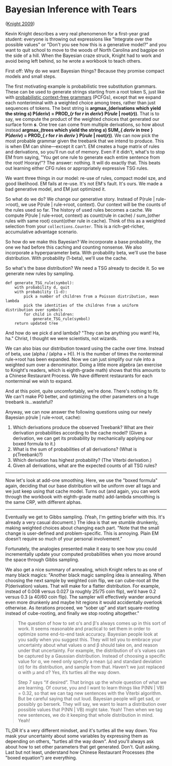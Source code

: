 # Bayesian Inference with Tears

([Knight 2009](https://www.isi.edu/natural-language/people/bayes-with-tears.pdf))

Kevin Knight describes a very real phenomenon for a first-year grad student: everyone is throwing out expressions like "Integrate over the possible values" or "Don't you see how this is a generative model?" and you want to quit school to move to the woods of North Carolina and bagpipe on the side of a hill. When the Bayesian craze struck, Knight had to work and avoid being left behind, so he wrote a workbook to teach others. 

<!--more-->

First off: Why do we want Bayesian things? Because they promise compact models and small steps.

The first motivating example is probabilistic tree substitution grammars. These can be used to generate strings starting from a root token S, just like with [probabilistic context-free grammars](https://en.wikipedia.org/wiki/Probabilistic_context-free_grammar) (PCFGs), except that we expand each nonteriminal with a weighted choice among trees, rather than just sequences of tokens. The best string is **argmax\_(derivations which yield the string _s_) P(_deriv_) = PROD\_{_r_ for _r_ in _deriv_} P(_rule_ \| root(_r_))**. That is to say, we compute the product of the weighted choices that generated our surface form **_s_**. One tree can come from multiple derivations, so how about instead **argmax\_(trees which yield the string _s_)  SUM\_{ _deriv_ in _tree_ } P(_deriv_) = PROD\_{ _r_ for _r_ in _deriv_ } P(_rule_ \| root(_r_))**. We can now pick the most probable grammar given the treebank that we intend to produce. This is when EM can shine—except it can't. EM creates a huge matrix of rules and derivations, so you'll run out of memory. Even if it didn't, what's to stop EM from saying, "You get one rule to generate each entire sentence from the root! Hooray!"? The answer: nothing. It will do exactly that. This beats out learning either CFG rules or appropriately expressive TSG rules.

We want three things in our model: re-use of rules, compact model sze, and good likelihood. EM fails at re-use. It's not EM's fault. It's ours. We made a bad generative model, and EM just optimized it.

So what do we do? We change our generative story. Instead of P(rule \| rule->root), we use P(rule | rule->root, context). Our context will be the counts of the rules used so far. The history of used rules becomes a cache. We compute P(rule \| rule->root, context) as count(rule in cache) / sum\_(other rules with same root) count(other rule in cache). Think of this as a weighted selection from your `collections.Counter`. This is a rich-get-richer, accumulative advantage scenario.

So how do we make this Bayesian? We incorporate a base probability, the one we had before this caching and counting nonsense. We also incorporate a hyperparameter beta. With probability beta, we'll use the base distribution. With probability (1-beta), we'll use the cache.

So what's the base distribution? We need a TSG already to decide it. So we generate new rules by sampling. 

```
def generate_TSG_rule(symbol):
    with probability d, quit
    with probability (1-d):
    	pick a number of children from a Poisson distribution, mean lambda
    	pick the identities of the children from a uniform distribution over symbols
    	for child in children:
    		generate_TSG_rule(symbol)
    return updated tree
```

And how do we pick d and lambda? "They can be anything you want! Ha, ha." Christ, I thought we were scientists, not wizards.

We can also bias our distribution toward using the cache over time. Instead of beta, use (alpha / (alpha + H)). H is the number of times the nonterminal rule->root has been expanded. Now we can just simplify our rule into a weighted sum over a denominator. Doing a little more algebra (an exercise to Knight's readers, which is eighth-grade math) shows that this amounts to a Chinese Restaurant Process. We have different restaurants for each nonterminal we wish to expand.

And at this point, quite uncomfortably, we're done. There's nothing to fit. We can't make P0 better, and optimizing the other parameters on a huge treebank is...wasteful?

Anyway, we can now answer the following questions using our newly Bayesian p(rule \| rule->root, cache):

1. Which derivations produce the observed Treebank? What are their derivation probabilities according to the cache model? (Given a derivation, we can get its probability by mechanically applying our boxed formula to it.)
2. What is the sum of probabilities of all derivations? (What is p(Treebank)?)
3. Which derivation has highest probability? (The Viterbi derivation.)
4. Given all derivations, what are the expected counts of all TSG rules?


---

Now let's look at add-one smoothing. Here, we use the "boxed formula" again, deciding that our base distribution will be uniform over all tags and we just keep using that cache model. Turns out (and again, you can work through the workbook with eighth-grade math) add-lambda smoothing is the same CRP, with different alphas.

---

Eventually we get to Gibbs sampling. (Yeah, I'm getting briefer with this. It's already a very casual document.) The idea is that we stumble drunkenly, making weighted choices about changing each part. "Note that the small change is user-defined and problem-specific. This is annoying. Plain EM doesn’t require so much of your personal involvement."

Fortunately, the analogies presented make it easy to see how you could incrementally update your computed probabilities when you move around the space through Gibbs sampling.

We also get a nice summary of annealing, which Knight refers to as one of many black magics: "Another black magic sampling idea is annealing. When choosing the next sample by weighted coin flip, we can cube-root all the P(derivation) values. That will make for a flatter distribution. For example, instead of 0.008 versus 0.027 (a roughly 25/75 coin flip), we’d have 0.2 versus 0.3 (a 40/60 coin flip). The sampler will effectively wander around even more drunkenly and maybe hit regions it would accidentally overlook otherwise. As iterations proceed, we “sober up” and start square-rooting instead of cube-rooting, and finally we stop rooting altogether."

> The question of how to set α’s and β’s always comes up in this sort of work. It seems reasonable and practical to set them in order to optimize some end-to-end task accuracy. Bayesian people look at you sadly when you suggest this. They will tell you to embrace your uncertainty about what values α and β should take on, and reason under that uncertainty. For example, the distribution of α’s values can be captured by a Gaussian distribution. Instead of choosing a specific value for α, we need only specify a mean (μ) and standard deviation (σ) for its distribution, and sample from that. Haven’t we just replaced α with μ and σ? Yes, it’s turtles all the way down.
>
> Step 7 says “if desired”. That brings up the whole question of what we are learning. Of course, you and I want to learn things like P(NN \| VB) = 0.32, so that we can tag new sentences with the Viterbi algorithm. But be careful saying that out loud. Bayesian people will get sad, or possibly go berserk. They will say, we want to learn a distribution over possible values that P(NN \| VB) might take. Yeah! Then when we tag new sentences, we do it keeping that whole distribution in mind. Yeah!

TL;DR it's a very different mindset, and it's turtles all the way down. You mask your uncertainty about some variables by expressing them as depending on others, "turtles all the way down". And you'll always ask about how to set other parameters that get generated. Don't. Quit asking. Last but not least, understand how Chinese Restaurant Processes (the "boxed equation") are everything.
